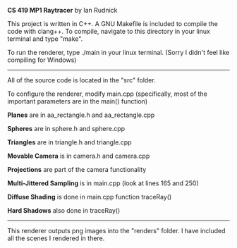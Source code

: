 **CS 419 MP1 Raytracer**
by Ian Rudnick

This project is written in C++. A GNU Makefile is included to compile the code
with clang++. To compile, navigate to this directory in your linux terminal and
type "make".

To run the renderer, type ./main in your linux terminal.
(Sorry I didn't feel like compiling for Windows)

-------------------------------------------------------------------------------

All of the source code is located in the "src" folder.

To configure the renderer, modify main.cpp (specifically, most of the
important parameters are in the main() function)

**Planes** are in aa_rectangle.h and aa_rectangle.cpp

**Spheres** are in sphere.h and sphere.cpp

**Triangles** are in triangle.h and triangle.cpp

**Movable Camera** is in camera.h and camera.cpp

**Projections** are part of the camera functionality

**Multi-Jittered Sampling** is in main.cpp (look at lines 165 and 250)

**Diffuse Shading** is done in main.cpp function traceRay()

**Hard Shadows** also done in traceRay()

-------------------------------------------------------------------------------

This renderer outputs png images into the "renders" folder. I have included all
the scenes I rendered in there.

